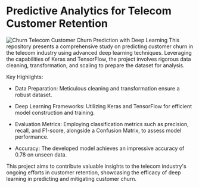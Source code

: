 # Predictive Analytics for Telecom Customer Retention

![Churn](https://www.retently.com/wp-content/uploads/2015/11/leading-causes-of-churn-1.png)
Telecom Customer Churn Prediction with Deep Learning
This repository presents a comprehensive study on predicting customer churn in the telecom industry using advanced deep learning techniques. Leveraging the capabilities of Keras and TensorFlow, the project involves rigorous data cleaning, transformation, and scaling to prepare the dataset for analysis.

Key Highlights:

* Data Preparation: Meticulous cleaning and transformation ensure a robust dataset.

* Deep Learning Frameworks: Utilizing Keras and TensorFlow for efficient model construction and training.

* Evaluation Metrics: Employing classification metrics such as precision, recall, and F1-score, alongside a Confusion Matrix, to assess model performance.

* Accuracy: The developed model achieves an impressive accuracy of 0.78 on unseen data.

This project aims to contribute valuable insights to the telecom industry's ongoing efforts in customer retention, showcasing the efficacy of deep learning in predicting and mitigating customer churn.
